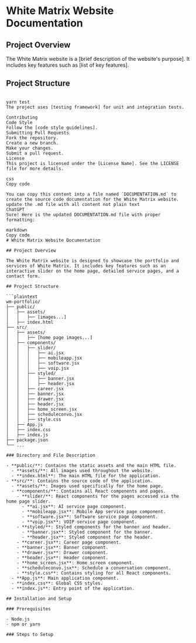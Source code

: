 # White Matrix Website Documentation

## Project Overview

The White Matrix website is a [brief description of the website's purpose]. It includes key features such as [list of key features].

## Project Structure

```plaintext

yarn test
The project uses [testing framework] for unit and integration tests.

Contributing
Code Style
Follow the [code style guidelines].
Submitting Pull Requests
Fork the repository.
Create a new branch.
Make your changes.
Submit a pull request.
License
This project is licensed under the [License Name]. See the LICENSE file for more details.

css
Copy code

You can copy this content into a file named `DOCUMENTATION.md` to create the source code documentation for the White Matrix website.
update the .md file with all content not plain text
ChatGPT
Sure! Here is the updated DOCUMENTATION.md file with proper formatting:

markdown
Copy code
# White Matrix Website Documentation

## Project Overview

The White Matrix website is designed to showcase the portfolio and services of White Matrix. It includes key features such as an interactive slider on the home page, detailed service pages, and a contact form.

## Project Structure

```plaintext
wm-portfolio/
├── public/
│   ├── assets/
│   │   ├── [images...]
│   ├── index.html
├── src/
│   ├── assets/
│   │   ├── [home page images...]
│   ├── components/
│   │   ├── slider/
│   │   │   ├── ai.jsx
│   │   │   ├── mobileapp.jsx
│   │   │   ├── software.jsx
│   │   │   ├── voip.jsx
│   │   ├── styled/
│   │   │   ├── banner.jsx
│   │   │   ├── header.jsx
│   │   ├── career.jsx
│   │   ├── banner.jsx
│   │   ├── drawer.jsx
│   │   ├── header.jsx
│   │   ├── home_screen.jsx
│   │   ├── scheduleconvo.jsx
│   │   ├── style.css
│   ├── App.js
│   ├── index.css
│   ├── index.js
├── package.json
└── ...

### Directory and File Description

- **public/**: Contains the static assets and the main HTML file.
  - **assets/**: All images used throughout the website.
  - **index.html**: The main HTML file for the application.
- **src/**: Contains the source code of the application.
  - **assets/**: Images used specifically for the home page.
  - **components/**: Contains all React components and pages.
    - **slider/**: React components for the pages accessed via the home page slider.
      - **ai.jsx**: AI service page component.
      - **mobileapp.jsx**: Mobile App service page component.
      - **software.jsx**: Software service page component.
      - **voip.jsx**: VOIP service page component.
    - **styled/**: Styled components for the banner and header.
      - **banner.jsx**: Styled component for the banner.
      - **header.jsx**: Styled component for the header.
    - **career.jsx**: Career page component.
    - **banner.jsx**: Banner component.
    - **drawer.jsx**: Drawer component.
    - **header.jsx**: Header component.
    - **home_screen.jsx**: Home screen component.
    - **scheduleconvo.jsx**: Schedule a conversation component.
    - **style.css**: Contains styling for all React components.
  - **App.js**: Main application component.
  - **index.css**: Global CSS styles.
  - **index.js**: Entry point of the application.

## Installation and Setup

### Prerequisites

- Node.js
- npm or yarn

### Steps to Setup

